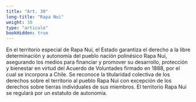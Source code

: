 ```yaml
---
title: "Art. 30"
long-title: "Rapa Nui"
weight: 30
type: "articulo"
bookHidden: true
---
```

En el territorio especial de Rapa Nui, el Estado garantiza el derecho a la libre determinación y autonomía del pueblo nación polinésico Rapa Nui, asegurando los medios para financiar y promover su desarrollo, protección y bienestar en virtud del Acuerdo de Voluntades firmado en 1888, por el cual se incorpora a Chile. Se reconoce la titularidad colectiva de los derechos sobre el territorio al pueblo Rapa Nui con excepción de los derechos sobre tierras individuales de sus miembros. El territorio Rapa Nui se regulará por un estatuto de autonomía.
